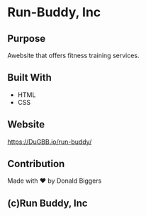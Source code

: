# Run-Buddy, Inc

## Purpose
Awebsite that offers fitness training services.

## Built With
* HTML
* CSS

## Website
https://DuGBB.io/run-buddy/

## Contribution
Made with ❤️  by Donald Biggers

##  (c)Run Buddy, Inc
